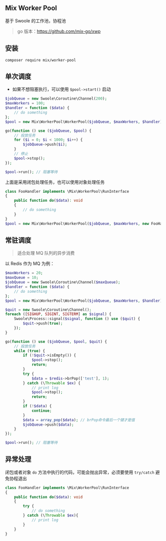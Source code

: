## Mix Worker Pool

基于 Swoole 的工作池，协程池

> go 版本：https://github.com/mix-go/xwp

## 安装

```
composer require mix/worker-pool
```

## 单次调度

- 如果不想阻塞执行，可以使用 `$pool->start()` 启动

```php
$jobQueue = new Swoole\Coroutine\Channel(200);
$maxWorkers = 100;
$handler = function ($data) {
    // do something
};
$pool = new Mix\WorkerPool\WorkerPool($jobQueue, $maxWorkers, $handler);

go(function () use ($jobQueue, $pool) {
    // 投放任务
    for ($i = 0; $i < 1000; $i++) {
        $jobQueue->push($i);
    }
    // 停止
    $pool->stop();
});

$pool->run(); // 阻塞等待
```

上面是采用闭包处理任务，也可以使用对象处理任务

```php
class FooHandler implements \Mix\WorkerPool\RunInterface
{
    public function do($data): void
    {
        // do something
    }
}
$pool = new Mix\WorkerPool\WorkerPool($jobQueue, $maxWorkers, new FooHandler());
```

## 常驻调度

> 适合处理 MQ 队列的异步消费

以 Redis 作为 MQ 为例：

```php
$maxWorkers = 20;
$maxQueue = 10;
$jobQueue = new Swoole\Coroutine\Channel($maxQueue);
$handler = function ($data) {
    // do something
};
$pool = new Mix\WorkerPool\WorkerPool($jobQueue, $maxWorkers, $handler);

$quit = new Swoole\Coroutine\Channel();
foreach ([SIGHUP, SIGINT, SIGTERM] as $signal) {
    Swoole\Process::signal($signal, function () use ($quit) {
        $quit->push(true);
    });
}

go(function () use ($jobQueue, $pool, $quit) {
    // 投放任务
    while (true) {
        if (!$quit->isEmpty()) {
            $pool->stop();
            return;
        }
        try {
            $data = $redis->brPop(['test'], 1);
        } catch (\Throwable $ex) {
            // print log
            $pool->stop();
            return;
        }
        if (!$data) {
            continue;
        }
        $data = array_pop($data); // brPop命令最后一个键才是值
        $jobQueue->push($data);
    }
});

$pool->run(); // 阻塞等待
```

## 异常处理

闭包或者对象 `do` 方法中执行的代码，可能会抛出异常，必须要使用 `try/catch` 避免协程退出

```php
class FooHandler implements \Mix\WorkerPool\RunInterface
{
    public function do($data): void
    {
        try {
            // do something
        } catch (\Throwable $ex){
            // print log
        }
    }
}
```
